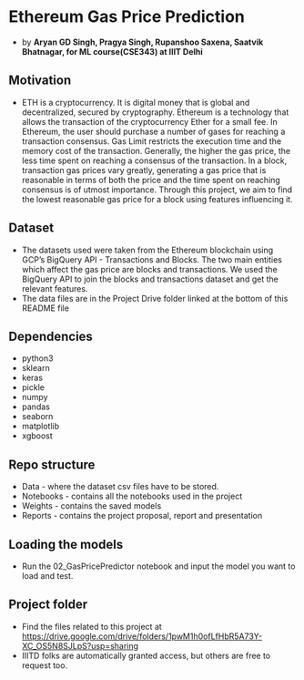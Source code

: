 # Ethereum Gas Price Prediction
- by **Aryan GD Singh, Pragya Singh, Rupanshoo Saxena, Saatvik Bhatnagar, for ML course(CSE343) at IIIT Delhi**

## Motivation
- ETH is a cryptocurrency. It is digital money that is global and decentralized, secured by cryptography. Ethereum is a technology that allows the transaction of the cryptocurrency Ether for a small fee. In Ethereum,  the user should purchase a number of gases for reaching a transaction consensus. Gas Limit restricts the execution time and the memory cost of the transaction. Generally, the higher the gas price, the less time spent on reaching a consensus of the transaction. In a block, transaction gas prices vary greatly, generating a gas price that is reasonable in terms of both the price and the time spent on reaching consensus is of utmost importance. Through this project, we aim to find the lowest reasonable gas price for a block using features influencing it.

## Dataset
- The datasets used were taken from the Ethereum blockchain using GCP’s BigQuery API - Transactions and Blocks. The two main entities which affect the gas price are blocks and transactions. We used the BigQuery API to join the blocks and transactions dataset and get the relevant features.
- The data files are in the Project Drive folder linked at the bottom of this README file

## Dependencies
- python3
- sklearn
- keras
- pickle
- numpy
- pandas
- seaborn
- matplotlib
- xgboost

## Repo structure
- Data - where the dataset csv files have to be stored.
- Notebooks - contains all the notebooks used in the project
- Weights - contains the saved models
- Reports - contains the project proposal, report and presentation

## Loading the models
- Run the 02_GasPricePredictor notebook and input the model you want to load and test.

## Project folder
- Find the files related to this project at https://drive.google.com/drive/folders/1pwM1h0ofLfHbR5A73Y-XC_OS5N8SJLpS?usp=sharing
- IIITD folks are automatically granted access, but others are free to request too.
